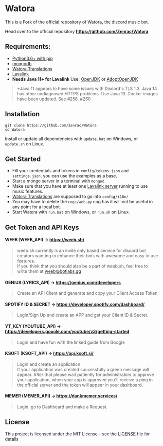 # Watora
This is a Fork of the official repository of Watora, the discord music bot.

Head over to the official repository **https://github.com/Zenrac/Watora**

## Requirements: <br>
- [Python3.6+ with pip](https://www.python.org/downloads/)<br>
- [mongodb](https://www.mongodb.com/download-center/community) <br>
- [Watora Translations](https://github.com/Zenrac/watora-translations) <br>
- [Lavalink](https://github.com/Frederikam/Lavalink) <br>
- **Needs Java 11+ for Lavalink** Use: [OpenJDK](https://jdk.java.net/archive/) or [AdoptOpenJDK](https://adoptopenjdk.net/releases.html?variant=openjdk13&jvmVariant=hotspot) <br>
> *Java 11 appears to have some issues with Discord's TLS 1.3. Java 14 has other undiagnosed HTTPS problems. Use Java 13. Docker images have been updated. See #258, #260

## Installation
```
git clone https://github.com/Zenrac/Watora
cd Watora
```
Install or update all dependencies with `update.bat` on Windows, or `update.sh` on Linux.<br>

## Get Started
- Fill your credentials and tokens in `config/tokens.json` and `settings.json`, you can use the examples as a base.<br>
- Start a mongo server in a terminal with `mongod`.<br>
- Make sure that you have at least one [Lavalink server](https://github.com/Frederikam/Lavalink) running to use music features.<br>
- [Watora Translations](https://github.com/Zenrac/watora-translations) are supposed to go into `config/i18n/`<br>
- You may have to delete the `cogs/web.py` cog has it will not be useful in any point for a local bot.<br>
- Start Watora with `run.bat` on Windows, or `run.sh` on Linux.<br>

## Get Token and API Keys

#### WEEB (WEEB_API) -> https://weeb.sh/ 
> weeb.sh currently is an invite only based service for discord bot creators wanting to enhance their bots with awesome and easy to use features.<br>If you think that you should also be a part of weeb.sh, feel free to write them at weeb@botlabs.gg


#### GENIUS (LYRICS_API) -> https://genius.com/developers <br>
> Create an API Client and generate and copy your Client Access Token


#### SPOTIFY ID & SECRET -> https://developer.spotify.com/dashboard/ <br>
> Login/Sign Up and create an APP and get your Client ID & Secret.


#### YT_KEY (YOUTUBE_API) -> https://developers.google.com/youtube/v3/getting-started <br>
> Login and have fun with the linked guide from Google


#### KSOFT (KSOFT_API) -> https://api.ksoft.si/
> Login and create an application<br>If your application was created successfully a green message will appear. After that please wait patiently for administrators to approve your application, when your app is approved you'll receive a ping in the official server and the token will appear in your dashboard.


#### MEMER (MEMER_API) -> https://dankmemer.services/ 
> Login, go to Dashboard and make a Request.



## License

This project is licensed under the MIT License - see the [LICENSE](LICENSE) file for details
